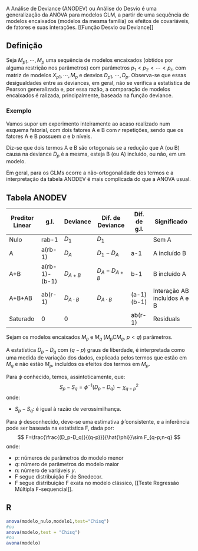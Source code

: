 A Análise de Deviance (ANODEV) ou Análise do Desvio é uma generalização da ANOVA para modelos GLM, a partir de uma sequência de modelos encaixados (modelos da mesma família) os efeitos de covariáveis, de fatores e suas interações. [[Função Desvio ou Deviance]]
## Definição
Seja $M_{p1},\cdots,M_{p}$ uma sequência de modelos encaixados (obtidos por alguma restrição nos parâmetros) com parâmetros $p_1<p_2<\cdots<p_r$, com matriz de modelos $X_{p1},\cdots,M_p$ e desvios $D_{p1},\cdots,D_p$.
Observa-se que essas desigualdades entre as deviances, em geral, não se verifica a estatística de Pearson generalizada e, por essa razão, a comparação de modelos encaixados é ralizada, principalmente, baseada na função deviance.
### Exemplo
Vamos supor um experimento inteiramente ao acaso realizado num esquema fatorial, com dois fatores A e B com $r$ repetições, sendo que os fatores A e B possuem $a$ e $b$ níveis.

Diz-se que dois termos A e B são ortogonais se a redução que A (ou B) causa na deviance $D_p$ é a mesma, esteja B (ou A) incluído, ou não, em um modelo.

Em geral, para os GLMs ocorre a não-ortogonalidade dos termos e a interpretação da tabela ANODEV é mais complicada do que a ANOVA usual.

## Tabela ANODEV

| Preditor Linear | g.l.          | Deviance       | Dif. de Deviance | Dif. de g.l. | Significado                  |
| --------------- | ------------- | -------------- | ---------------- | ------------ | ---------------------------- |
| Nulo            | rab-1         | $D_1$          | $D_1$            |              | Sem A                        |
| A               | a(rb-1)       | $D_A$          | $D_1-D_A$        | a-1          | A incluído B                 |
| A+B             | a(rb-1)-(b-1) | $D_{A+B}$      | $D_A-D_{A+B}$    | b-1          | B incluído A                 |
| A+B+AB          | ab(r-1)       | $D_{A\cdot B}$ | $D_{A\cdot B}$   | (a-1)(b-1)   | Interação AB incluídos A e B |
| Saturado        | 0             | 0              |                  | ab(r-1)      | Residuals                    |

Sejam os modelos encaixados $M_p$ e $M_q$ ($M_p$C$M_q$, $p<q$) parâmetros.

A estatística $D_p-D_q$ com ($q-p$) graus de liberdade, é interpretada como uma medida de variação dos dados, explicada pelos termos que estão em $M_q$ e não estão $M_p$, incluídos os efeitos dos termos em $M_p$.

Para $\phi$ conhecido, temos, assintoticamente, que:
$$
S_p-S_q=\phi^{-1}(D_p-D_q)\sim \chi^2_{q-p}
$$
onde:
- $S_p-S_q$: é igual à razão de verossimilhança.

Para $\phi$ desconhecido, deve-se uma estimativa $\hat{\phi}$ consistente, e a inferência pode ser baseada na estatística F, dada por:
$$
F=\frac{\frac{(D_p-D_q)}{(q-p)}}{\hat{\phi}}\sim F_{q-p;n-q}
$$
onde:
- $p$: números de parâmetros do modelo menor
- $q$: número de parâmetros do modelo maior
- $n$: número de variáveis $y$.
- F segue distribuição F de Snedecor.
- F segue distribuição F exata no modelo clássico, [[Teste Regressão Múltipla F-sequencial]].
## R
```r
anova(modelo_nulo,modelo1,test="Chisq")
#ou
anova(modelo,test = "Chisq")
#ou
avona(modelo)
```

